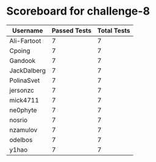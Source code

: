 # Scoreboard for challenge-8
| Username   | Passed Tests | Total Tests |
|------------|--------------|-------------|
| Ali-Fartoot | 7 | 7 |
| Cpoing | 7 | 7 |
| Gandook | 7 | 7 |
| JackDalberg | 7 | 7 |
| PolinaSvet | 7 | 7 |
| jersonzc | 7 | 7 |
| mick4711 | 7 | 7 |
| ne0phyte | 7 | 7 |
| nosrio | 7 | 7 |
| nzamulov | 7 | 7 |
| odelbos | 7 | 7 |
| y1hao | 7 | 7 |

